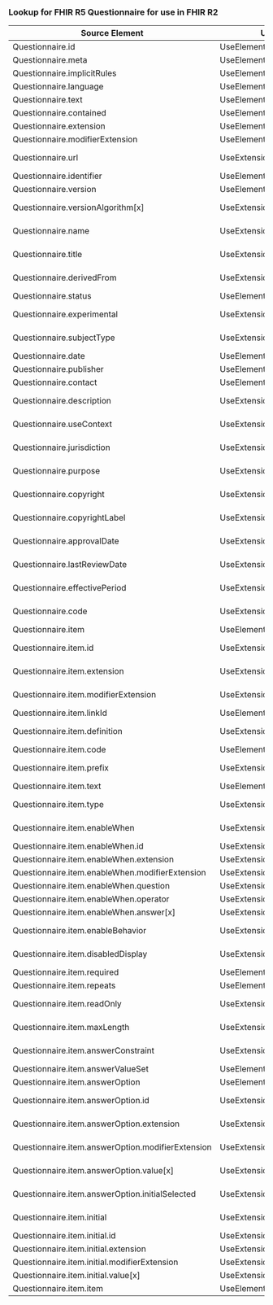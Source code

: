 ### Lookup for FHIR R5 Questionnaire for use in FHIR R2

| Source Element | Usage | Target |
| -------------- | ----- | ------ |
| Questionnaire.id | UseElementSameName | Questionnaire.id |
| Questionnaire.meta | UseElementSameName | Questionnaire.meta |
| Questionnaire.implicitRules | UseElementSameName | Questionnaire.implicitRules |
| Questionnaire.language | UseElementSameName | Questionnaire.language |
| Questionnaire.text | UseElementSameName | Questionnaire.text |
| Questionnaire.contained | UseElementSameName | Questionnaire.contained |
| Questionnaire.extension | UseElementSameName | Questionnaire.extension |
| Questionnaire.modifierExtension | UseElementSameName | Questionnaire.modifierExtension |
| Questionnaire.url | UseExtension | http://hl7.org/fhir/5.0/StructureDefinition/extension-Questionnaire.url |
| Questionnaire.identifier | UseElementSameName | Questionnaire.identifier |
| Questionnaire.version | UseElementSameName | Questionnaire.version |
| Questionnaire.versionAlgorithm[x] | UseExtension | http://hl7.org/fhir/5.0/StructureDefinition/extension-Questionnaire.versionAlgorithm |
| Questionnaire.name | UseExtension | http://hl7.org/fhir/5.0/StructureDefinition/extension-Questionnaire.name |
| Questionnaire.title | UseExtension | http://hl7.org/fhir/5.0/StructureDefinition/extension-Questionnaire.title |
| Questionnaire.derivedFrom | UseExtension | http://hl7.org/fhir/5.0/StructureDefinition/extension-Questionnaire.derivedFrom |
| Questionnaire.status | UseElementSameName | Questionnaire.status |
| Questionnaire.experimental | UseExtension | http://hl7.org/fhir/5.0/StructureDefinition/extension-Questionnaire.experimental |
| Questionnaire.subjectType | UseExtension | http://hl7.org/fhir/5.0/StructureDefinition/extension-Questionnaire.subjectType |
| Questionnaire.date | UseElementSameName | Questionnaire.date |
| Questionnaire.publisher | UseElementSameName | Questionnaire.publisher |
| Questionnaire.contact | UseElementSameName | Questionnaire.telecom |
| Questionnaire.description | UseExtension | http://hl7.org/fhir/5.0/StructureDefinition/extension-Questionnaire.description |
| Questionnaire.useContext | UseExtension | http://hl7.org/fhir/5.0/StructureDefinition/extension-Questionnaire.useContext |
| Questionnaire.jurisdiction | UseExtension | http://hl7.org/fhir/5.0/StructureDefinition/extension-Questionnaire.jurisdiction |
| Questionnaire.purpose | UseExtension | http://hl7.org/fhir/5.0/StructureDefinition/extension-Questionnaire.purpose |
| Questionnaire.copyright | UseExtension | http://hl7.org/fhir/5.0/StructureDefinition/extension-Questionnaire.copyright |
| Questionnaire.copyrightLabel | UseExtension | http://hl7.org/fhir/5.0/StructureDefinition/extension-Questionnaire.copyrightLabel |
| Questionnaire.approvalDate | UseExtension | http://hl7.org/fhir/5.0/StructureDefinition/extension-Questionnaire.approvalDate |
| Questionnaire.lastReviewDate | UseExtension | http://hl7.org/fhir/5.0/StructureDefinition/extension-Questionnaire.lastReviewDate |
| Questionnaire.effectivePeriod | UseExtension | http://hl7.org/fhir/5.0/StructureDefinition/extension-Questionnaire.effectivePeriod |
| Questionnaire.code | UseExtension | http://hl7.org/fhir/5.0/StructureDefinition/extension-Questionnaire.code |
| Questionnaire.item | UseElementSameName | Questionnaire.group |
| Questionnaire.item.id | UseExtension | http://hl7.org/fhir/5.0/StructureDefinition/extension-Questionnaire.item.id |
| Questionnaire.item.extension | UseExtension | http://hl7.org/fhir/5.0/StructureDefinition/extension-Questionnaire.item.extension |
| Questionnaire.item.modifierExtension | UseExtension | http://hl7.org/fhir/5.0/StructureDefinition/extension-Questionnaire.item.modifierExtension |
| Questionnaire.item.linkId | UseElementSameName | Questionnaire.group.linkId |
| Questionnaire.item.definition | UseExtension | http://hl7.org/fhir/5.0/StructureDefinition/extension-Questionnaire.item.definition |
| Questionnaire.item.code | UseElementSameName | Questionnaire.group.concept |
| Questionnaire.item.prefix | UseExtension | http://hl7.org/fhir/5.0/StructureDefinition/extension-Questionnaire.item.prefix |
| Questionnaire.item.text | UseElementSameName | Questionnaire.group.text |
| Questionnaire.item.type | UseExtension | http://hl7.org/fhir/5.0/StructureDefinition/extension-Questionnaire.item.type |
| Questionnaire.item.enableWhen | UseExtension | http://hl7.org/fhir/5.0/StructureDefinition/extension-Questionnaire.item.enableWhen |
| Questionnaire.item.enableWhen.id | UseExtensionFromAncestor | - |
| Questionnaire.item.enableWhen.extension | UseExtensionFromAncestor | - |
| Questionnaire.item.enableWhen.modifierExtension | UseExtensionFromAncestor | - |
| Questionnaire.item.enableWhen.question | UseExtensionFromAncestor | - |
| Questionnaire.item.enableWhen.operator | UseExtensionFromAncestor | - |
| Questionnaire.item.enableWhen.answer[x] | UseExtensionFromAncestor | - |
| Questionnaire.item.enableBehavior | UseExtension | http://hl7.org/fhir/5.0/StructureDefinition/extension-Questionnaire.item.enableBehavior |
| Questionnaire.item.disabledDisplay | UseExtension | http://hl7.org/fhir/5.0/StructureDefinition/extension-Questionnaire.item.disabledDisplay |
| Questionnaire.item.required | UseElementSameName | Questionnaire.group.required |
| Questionnaire.item.repeats | UseElementSameName | Questionnaire.group.repeats |
| Questionnaire.item.readOnly | UseExtension | http://hl7.org/fhir/5.0/StructureDefinition/extension-Questionnaire.item.readOnly |
| Questionnaire.item.maxLength | UseExtension | http://hl7.org/fhir/5.0/StructureDefinition/extension-Questionnaire.item.maxLength |
| Questionnaire.item.answerConstraint | UseExtension | http://hl7.org/fhir/5.0/StructureDefinition/extension-Questionnaire.item.answerConstraint |
| Questionnaire.item.answerValueSet | UseElementSameName | Questionnaire.group.question.options |
| Questionnaire.item.answerOption | UseElementSameName | Questionnaire.group.question.option |
| Questionnaire.item.answerOption.id | UseExtension | http://hl7.org/fhir/5.0/StructureDefinition/extension-Questionnaire.item.answerOption.id |
| Questionnaire.item.answerOption.extension | UseExtension | http://hl7.org/fhir/5.0/StructureDefinition/extension-Questionnaire.item.answerOption.extension |
| Questionnaire.item.answerOption.modifierExtension | UseExtension | http://hl7.org/fhir/5.0/StructureDefinition/extension-Questionnaire.item.answerOption.modifierExtension |
| Questionnaire.item.answerOption.value[x] | UseExtension | http://hl7.org/fhir/5.0/StructureDefinition/extension-Questionnaire.item.answerOption.value |
| Questionnaire.item.answerOption.initialSelected | UseExtension | http://hl7.org/fhir/5.0/StructureDefinition/extension-Questionnaire.item.answerOption.initialSelected |
| Questionnaire.item.initial | UseExtension | http://hl7.org/fhir/5.0/StructureDefinition/extension-Questionnaire.item.initial |
| Questionnaire.item.initial.id | UseExtensionFromAncestor | - |
| Questionnaire.item.initial.extension | UseExtensionFromAncestor | - |
| Questionnaire.item.initial.modifierExtension | UseExtensionFromAncestor | - |
| Questionnaire.item.initial.value[x] | UseExtensionFromAncestor | - |
| Questionnaire.item.item | UseElementSameName | Questionnaire.group.group |
